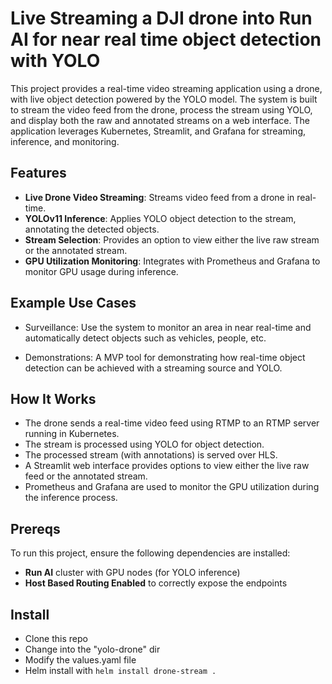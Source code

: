 # Live Streaming a DJI drone into Run AI for near real time object detection with YOLO

This project provides a real-time video streaming application using a drone, with live object detection powered by the YOLO model. The system is built to stream the video feed from the drone, process the stream using YOLO, and display both the raw and annotated streams on a web interface. The application leverages Kubernetes, Streamlit, and Grafana for streaming, inference, and monitoring.

## Features

- **Live Drone Video Streaming**: Streams video feed from a drone in real-time.
- **YOLOv11 Inference**: Applies YOLO object detection to the stream, annotating the detected objects.
- **Stream Selection**: Provides an option to view either the live raw stream or the annotated stream.
- **GPU Utilization Monitoring**: Integrates with Prometheus and Grafana to monitor GPU usage during inference.

## Example Use Cases

- Surveillance: Use the system to monitor an area in near real-time and automatically detect objects such as vehicles, people, etc.

- Demonstrations: A MVP tool for demonstrating how real-time object detection can be achieved with a streaming source and YOLO.

## How It Works

- The drone sends a real-time video feed using RTMP to an RTMP server running in Kubernetes.
- The stream is processed using YOLO for object detection.
- The processed stream (with annotations) is served over HLS.
- A Streamlit web interface provides options to view either the live raw feed or the annotated stream.
- Prometheus and Grafana are used to monitor the GPU utilization during the inference process.

## Prereqs

To run this project, ensure the following dependencies are installed:

- **Run AI** cluster with GPU nodes (for YOLO inference)
- **Host Based Routing Enabled** to correctly expose the endpoints

## Install

- Clone this repo
- Change into the "yolo-drone" dir
- Modify the values.yaml file
- Helm install with `helm install drone-stream .`
 